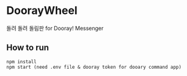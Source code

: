 # DoorayWheel
돌려 돌려 돌림판 for Dooray! Messenger

## How to run
```
npm install
npm start (need .env file & dooray token for dooary command app)
```

